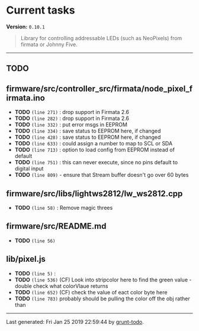 # Current tasks

**Version:** `0.10.1`

> Library for controlling addressable LEDs (such as NeoPixels) from firmata or Johnny Five.

* * *

## TODO

## firmware/src/controller_src/firmata/node_pixel_firmata.ino

-  **TODO** `(line 271)` : drop support in Firmata 2.6
-  **TODO** `(line 282)` : drop support in Firmata 2.6
-  **TODO** `(line 332)` : put error msgs in EEPROM
-  **TODO** `(line 334)` : save status to EEPROM here, if changed
-  **TODO** `(line 428)` : save status to EEPROM here, if changed
-  **TODO** `(line 633)` : could assign a number to map to SCL or SDA
-  **TODO** `(line 713)` : option to load config from EEPROM instead of default
-  **TODO** `(line 751)` : this can never execute, since no pins default to digital input
-  **TODO** `(line 809)`  - ensure that Stream buffer doesn't go over 60 bytes

## firmware/src/libs/lightws2812/lw_ws2812.cpp

-  **TODO** `(line 58)` : Remove magic threes

## firmware/src/README.md

-  **TODO** `(line 56)` 

## lib/pixel.js

-  **TODO** `(line 5)` :
-  **TODO** `(line 536)`  (CF) Look into stripcolor here to find the green value - double check what colorVlaue returns
-  **TODO** `(line 652)`  (CF) check the value of eact color byte here
-  **TODO** `(line 783)`  probably should be pulling the color off the obj rather than


* * *

Last generated: Fri Jan 25 2019 22:59:44 by [grunt-todo](https://github.com/leny/grunt-todo).
